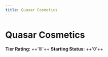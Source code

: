 ```yaml
---
title: Quasar Cosmetics
---
```


# Quasar Cosmetics

**Tier Rating:** ++'III'++
**Starting Status:** ++'0'++

